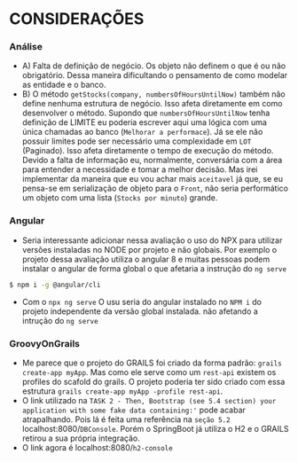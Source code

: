 # CONSIDERAÇÕES 

### Análise
- A)  Falta de definição de negócio. Os objeto não definem o que é ou não obrigatório. Dessa maneira
dificultando o pensamento de como modelar as entidade e o banco. 
- B) O método `getStocks(company, numbersOfHoursUntilNow)` também não define nenhuma estrutura de negócio. Isso afeta diretamente em como desenvolver o método. 
Supondo que `numbersOfHoursUntilNow` tenha definição de LIMITE eu poderia escrever aqui uma lógica com uma única chamadas ao banco (`Melhorar a performace`). Já se ele não possuir limites pode ser necessário uma complexidade em `LOT` (Paginado). Isso afeta diretamente o tempo de execução do método. Devido a falta de informação eu, normalmente, conversária com a área para entender a necessidade e tomar a melhor decisão. Mas irei implementar da maneira que eu vou achar mais `aceitavel` já que, se eu pensa-se em serialização de objeto para o `Front`, não seria performático um objeto com uma lista (`Stocks por minuto`) grande.  

### Angular
- Seria interessante adicionar nessa avaliação o uso do NPX para utilizar versões instaladas no NODE por projeto e não globais.
Por exemplo o projeto dessa avaliação utiliza o angular 8 e muitas pessoas podem instalar o angular de forma global o que afetaria a instrução do `ng serve`
```sh
$ npm i -g @angular/cli
``` 
- Com o `npx ng serve` O usu seria do angular instalado no `NPM i` do projeto independente da versão global instalada. não afetando a intrução do `ng serve`

### GroovyOnGrails
- Me parece que o projeto do GRAILS foi criado da forma padrão: `grails create-app myApp`. Mas como ele serve como um `rest-api` existem os profiles do scafold do grails.
 O projeto poderia ter sido criado com essa estrutura `grails create-app myApp -profile rest-api`.
- O link utilizado na `TASK 2 - Then, Bootstrap (see 5.4 section) your application with some fake data containing:'` pode acabar atrapalhando.
  Pois lá é feita uma referência na `seção 5.2` localhost:8080/`DBConsole`. Porém o SpringBoot já utiliza o H2 e o GRAILS retirou a sua própria integração. 
-  O link agora é localhost:8080/`h2-console`


